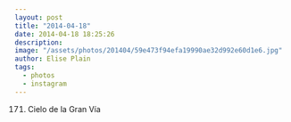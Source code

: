 ```yaml
---
layout: post
title: "2014-04-18"
date: 2014-04-18 18:25:26
description: 
image: "/assets/photos/201404/59e473f94efa19990ae32d992e60d1e6.jpg"
author: Elise Plain
tags: 
  - photos
  - instagram
---
```


171. Cielo de la Gran Vía
<p></p>
